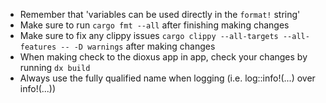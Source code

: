 * Remember that 'variables can be used directly in the `format!` string'
* Make sure to run `cargo fmt --all` after finishing making changes
* Make sure to fix any clippy issues `cargo clippy --all-targets --all-features -- -D warnings` after making changes
* When making check to the dioxus app in app, check your changes by running `dx build`
* Always use the fully qualified name when logging (i.e. log::info!(...) over info!(...))
